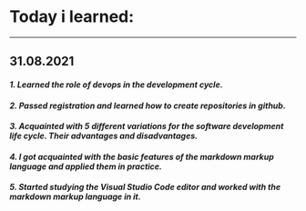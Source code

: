 # __Today i learned:__
---
## __31.08.2021__

#### ___1. Learned the role of devops in the development cycle.___
#### ___2. Passed registration and learned how to create repositories in github.___
#### ___3. Acquainted with 5 different variations for the software development life cycle. Their advantages and disadvantages.___
#### ___4. I got acquainted with the basic features of the markdown markup language and applied them in practice.___
#### ___5. Started studying the Visual Studio Code editor and worked with the markdown markup language in it.___

